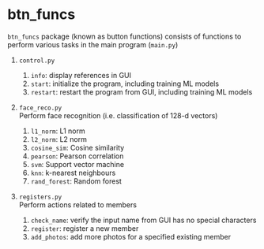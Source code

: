 # btn_funcs
`btn_funcs` package (known as button functions) consists of functions to perform various tasks in the main program (`main.py`)

1. `control.py`<br>
   1. `info`: display references in GUI
   2. `start`: initialize the program, including training ML models
   3. `restart`: restart the program from GUI, including training ML models


2. `face_reco.py`<br>
   Perform face recognition (i.e. classification of 128-d vectors)
   1. `l1_norm`: L1 norm
   2. `l2_norm`: L2 norm
   3. `cosine_sim`: Cosine similarity
   4. `pearson`: Pearson correlation
   5. `svm`: Support vector machine
   6. `knn`: k-nearest neighbours
   7. `rand_forest`: Random forest


3. `registers.py`<br>
    Perform actions related to members
    1. `check_name`: verify the input name from GUI has no special characters
    2. `register`: register a new member
    3. `add_photos`: add more photos for a specified existing member 

